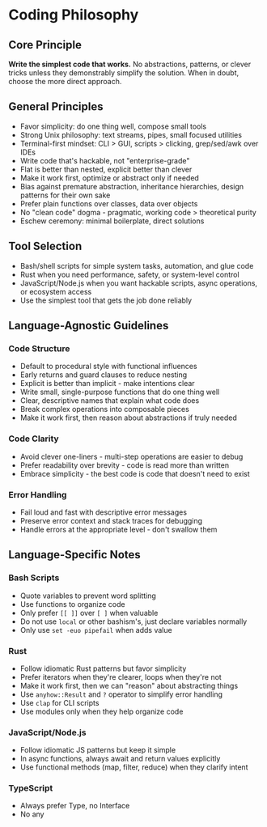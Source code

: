 # Coding Philosophy

## Core Principle
**Write the simplest code that works.** No abstractions, patterns, or clever tricks unless they demonstrably simplify the solution. When in doubt, choose the more direct approach.

## General Principles
- Favor simplicity: do one thing well, compose small tools
- Strong Unix philosophy: text streams, pipes, small focused utilities
- Terminal-first mindset: CLI > GUI, scripts > clicking, grep/sed/awk over IDEs
- Write code that's hackable, not "enterprise-grade"
- Flat is better than nested, explicit better than clever
- Make it work first, optimize or abstract only if needed
- Bias against premature abstraction, inheritance hierarchies, design patterns for their own sake
- Prefer plain functions over classes, data over objects
- No "clean code" dogma - pragmatic, working code > theoretical purity
- Eschew ceremony: minimal boilerplate, direct solutions

## Tool Selection
- Bash/shell scripts for simple system tasks, automation, and glue code
- Rust when you need performance, safety, or system-level control
- JavaScript/Node.js when you want hackable scripts, async operations, or ecosystem access
- Use the simplest tool that gets the job done reliably

## Language-Agnostic Guidelines

### Code Structure
- Default to procedural style with functional influences
- Early returns and guard clauses to reduce nesting
- Explicit is better than implicit - make intentions clear
- Write small, single-purpose functions that do one thing well
- Clear, descriptive names that explain what code does
- Break complex operations into composable pieces
- Make it work first, then reason about abstractions if truly needed

### Code Clarity
- Avoid clever one-liners - multi-step operations are easier to debug
- Prefer readability over brevity - code is read more than written
- Embrace simplicity - the best code is code that doesn't need to exist

### Error Handling
- Fail loud and fast with descriptive error messages
- Preserve error context and stack traces for debugging
- Handle errors at the appropriate level - don't swallow them

## Language-Specific Notes

### Bash Scripts
- Quote variables to prevent word splitting
- Use functions to organize code
- Only prefer `[[ ]]` over `[ ]` when valuable
- Do not use `local` or other bashism's, just declare variables normally
- Only use `set -euo pipefail` when adds value

### Rust
- Follow idiomatic Rust patterns but favor simplicity
- Prefer iterators when they're clearer, loops when they're not
- Make it work first, then we can "reason" about abstracting things
- Use `anyhow::Result` and `?` operator to simplify error handling
- Use `clap` for CLI scripts
- Use modules only when they help organize code

### JavaScript/Node.js
- Follow idiomatic JS patterns but keep it simple
- In async functions, always await and return values explicitly
- Use functional methods (map, filter, reduce) when they clarify intent

### TypeScript
- Always prefer Type, no Interface
- No any
